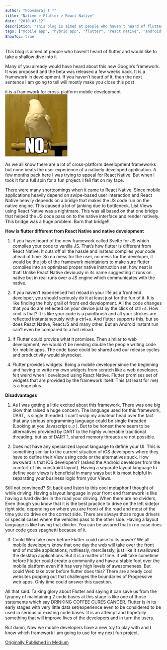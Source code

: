 ```yaml
---
author: "Poovamraj T T"
title: "Native > Flutter > React Native"
date: "2018-03-12"
description: "This blog is aimed at people who haven’t heard of flutter and would like to take a shallow dive into it"
tags: ["mobile app", "hybrid app", "flutter", "react native", "android"]
ShowToc: true
---
```

This blog is aimed at people who haven’t heard of flutter and would like to take a shallow dive into it

Many of you already would have heard about this new Google’s framework. It was proposed and the beta was released a few weeks back. It is a framework in development. If you haven’t heard of it, then the next sentence I am going to tell will mostly make you close this post

it is a framework for cross-platform mobile development
![No!](/no-bird.gif)
    

As we all know there are a lot of cross-platform development frameworks but none beats the user experience of a natively developed application. A few months back here I was trying to appeal for React Native. But when I took it for a full spin for a fun project. I fell flat on my face.

There were many shortcomings when it came to React Native. Since mobile applications heavily depend on swipe-based user interaction and React Native heavily depends on a bridge that makes the JS code run on the native engine. This caused a lot of janking due to bottleneck. List Views using React Native was a nightmare. This was all based on that one bridge that helped the JS code pass on to the native interface and render natively. This bridge was a huge problem. Burn that bridge!!

**How is flutter different from React Native and native development**

1) If you have heard of the new framework called Svelte for JS which compiles your code to vanilla JS. That’s how flutter is different from React Native. It cuts off all the hassle and instead compiles your code ahead of time. So no mess for the user, no mess for the developer, it would be the job of the framework maintainers to make sure flutter compiles into an optimized proper native instruction set. how neat is that! Unlike React Native deviously in its name suggesting it runs on native but in real runs over a JS engine which communicates with the native.

2) If you haven’t experienced hot reload in your life as a front end developer, you should seriously do it at least just for the fun of it. It is like finding the holy grail of front end development. All the code changes that you do are reflected on your device just by the click of ctrl+s. How cool is that? It is like your code is a paintbrush and all your strokes are reflected instantaneously with a ctrl+s. And flutter supports this, but so does React Native, ReactJS and many other. But an Android instant run can’t even be compared to a hot reload.

3) If Flutter could provide what it promises. Then similar to web development, we wouldn’t be needing double the people writing code for mobile apps. The code base could be shared and our release cycles and productivity would skyrocket.

4) Flutter provides widgets. Being a mobile developer since the beginning and having to write my own widgets from scratch like a web developer, felt weird when I developed using React Native. Flutter promises set of widgets that are provided by the framework itself. This (at least for me) is a huge plus

**Disadvantages**

1) As I was getting a little excited about this framework, There was one big blow that raised a huge concern. The language used for this framework, DART, is single threaded. I can’t wrap my amateur head over the fact that any serious programming language could be single threaded (Looking at you Javascript ಠ_ಠ ). But to be honest there seem to be alternatives provided by DART to the highly vulnerable traditional threading. but as of DART 1, shared memory threads are not possible.

2) Does not have any specialized layout language to define your UI. This is something similar to the current situation of iOS developers where they have to define their View using code or the alternatives suck. How awkward is that iOS developers? (asked the Android developer from the comfort of his constraint layout). Having a separate layout language to define your views is beneficial in many ways but it is most helpful in separating your business logic from your Views.

Still not convinced? Sit back and listen to this cool metaphor I thought of while driving. Having a layout language in your front end framework is like having a hard divider in the road your driving. When there are no dividers, Even though you know that it is the best practice to drive on the left side(or right side, depending on where you are from) of the road and most of the time you do drive on the correct side. There are always those rogue drivers or special cases where the vehicles pass to the other side. Having a layout language is like having that divider. You can be assured that in no case does your code goes spaghetti because of it.

3) Could Web take over before Flutter could raise to its power? We all mobile developers know that one day the web will take over the front end of mobile applications, ruthlessly, mercilessly, just like it swallowed the desktop applications. But it is a matter of time. It will take sometime before Flutter could create a community and have a stable foot over the mobile platform even if it has very high levels of awesomeness. But could Web take over before flutter does this? There are already cool websites popping out that challenges the boundaries of Progressive web apps. Only time could answer this question.

All that said. Talking glory about Flutter and saying it can save us from the tyranny of maintaining 2 code bases at this stage is like one of those statements which say DRINKING COFFEE CURES CANCER. Flutter is in its early stages with very little data set/experience even to be considered to be used in serious or existing code bases. It is an attempt and hopefully something that will improve lives of the developers and in turn the users.

But damn, Now we mobile developers have a new toy to play with and I know which framework I am going to use for my next fun project.

[Originally Published in Medium](https://medium.com/@poovamraj/native-flutter-react-native-749dd206c654)